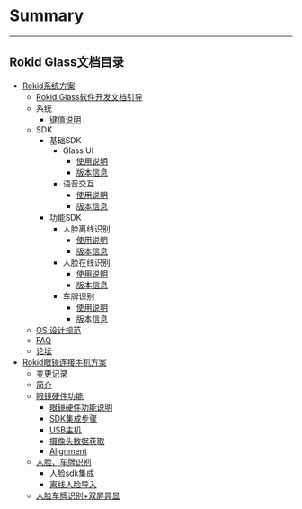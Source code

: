 # Summary
---------
Rokid Glass文档目录
---------
* [Rokid系统方案](README.md)
    * [Rokid Glass软件开发文档引导](README.md)
    * 系统
        - [键值说明](1-system/index.md)
    * SDK
        - 基础SDK
            - Glass UI
                - [使用说明](2-sdk/5-ui-sdk/index.md)
                - [版本信息](2-sdk/5-ui-sdk/ReleaseNotes.md)
            - 语音交互
                - [使用说明](2-sdk/3-voice-sdk/InstructSdk/InstructSdk.md)
                - [版本信息](2-sdk/3-voice-sdk/InstructSdk/ReleaseNotes.md)
        - 功能SDK
            - 人脸离线识别
                - [使用说明](2-sdk/1-face-sdk/index.md)
                - [版本信息](2-sdk/1-face-sdk/ReleaseNotes.md)
            - 人脸在线识别
                - [使用说明](2-sdk/1-face-online-sdk/index.md)
                - [版本信息](2-sdk/1-face-online-sdk/ReleaseNotes.md)
            - 车牌识别
                - [使用说明](2-sdk/2-lpr-sdk/index.md)
                - [版本信息](2-sdk/2-lpr-sdk/ReleaseNotes.md)
    * [OS 设计规范](5-design/index.md)
    * [FAQ](0-faq/index.md) 
    * [论坛](6-forum/index.md)
* [Rokid眼镜连接手机方案](7-glassmobile/res/mobile_glass/introduction.md)
    * [变更记录](7-glassmobile/res/mobile_glass/ChangeLog.md)
    * [简介](7-glassmobile/res/mobile_glass/introduction.md)
    * [眼镜硬件功能](7-glassmobile/res/mobile_glass/glass_hw.md)
        * [眼镜硬件功能说明](7-glassmobile/res/mobile_glass/glass_hw.md#眼镜硬件功能说明)
        * [SDK集成步骤](7-glassmobile/res/mobile_glass/glass_hw.md#sdk集成步骤)
        * [USB主机](7-glassmobile/res/mobile_glass/glass_hw.md#眼镜连接android主机信息说明)
        * [摄像头数据获取](7-glassmobile/res/mobile_glass/glass_hw.md#摄像头数据)
        * [Alignment](7-glassmobile/res/mobile_glass/glass_hw.md#aligment对齐)
    * [人脸、车牌识别](7-glassmobile/res/mobile_glass/ai.md)
        * [人脸sdk集成](7-glassmobile/res/mobile_glass/ai.md#人脸sdk集成)
        * [离线人脸导入](7-glassmobile/res/mobile_glass/ai.md#添加离线人脸数据)
    * [人脸车牌识别+双屏异显](7-glassmobile/res/mobile_glass/glass_ai_presentation.md)
